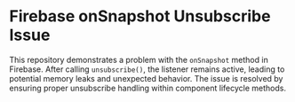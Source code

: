 # Firebase onSnapshot Unsubscribe Issue

This repository demonstrates a problem with the `onSnapshot` method in Firebase.  After calling `unsubscribe()`, the listener remains active, leading to potential memory leaks and unexpected behavior. The issue is resolved by ensuring proper unsubscribe handling within component lifecycle methods.